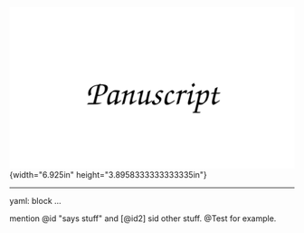 ![](test.png){width="6.925in" height="3.8958333333333335in"}

---
yaml: block
...

mention @id "says stuff" and [@id2] sid other stuff. @Test for example.
